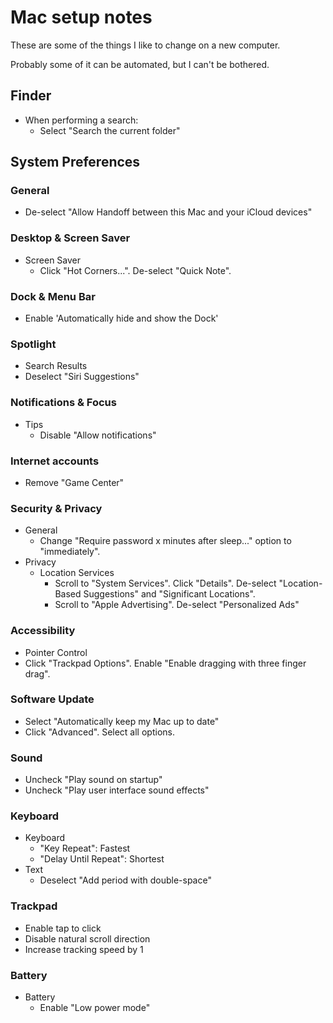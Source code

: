 # Mac setup notes

These are some of the things I like to change on a new computer.

Probably some of it can be automated, but I can't be bothered.

## Finder

- When performing a search:
  - Select "Search the current folder"

## System Preferences

### General

- De-select "Allow Handoff between this Mac and your iCloud devices"

### Desktop & Screen Saver

- Screen Saver
  - Click "Hot Corners...". De-select "Quick Note".

### Dock & Menu Bar

- Enable 'Automatically hide and show the Dock'

### Spotlight

- Search Results
- Deselect "Siri Suggestions"

### Notifications & Focus

- Tips
  - Disable "Allow notifications"

### Internet accounts

- Remove "Game Center"

### Security & Privacy

- General
  - Change "Require password x minutes after sleep..." option to "immediately".
- Privacy
  - Location Services
    - Scroll to "System Services". Click "Details". De-select "Location-Based Suggestions" and "Significant Locations".
    - Scroll to "Apple Advertising". De-select "Personalized Ads"

### Accessibility

- Pointer Control
- Click "Trackpad Options". Enable "Enable dragging with three finger drag".

### Software Update

- Select "Automatically keep my Mac up to date"
- Click "Advanced". Select all options.

### Sound

- Uncheck "Play sound on startup"
- Uncheck "Play user interface sound effects"

### Keyboard

- Keyboard
  - "Key Repeat": Fastest
  - "Delay Until Repeat": Shortest
- Text
  - Deselect "Add period with double-space"

### Trackpad

- Enable tap to click
- Disable natural scroll direction
- Increase tracking speed by 1

### Battery

- Battery
  - Enable "Low power mode"
